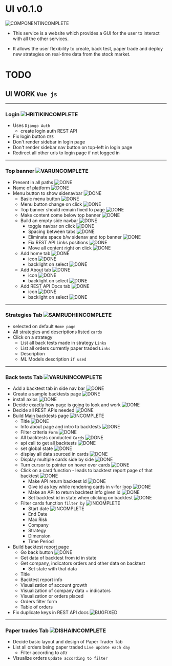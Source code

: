# UI v0.1.0

![COMPONENTINCOMPLETE]

- This service is a website which provides a GUI for the user to interact with all the other services.

- It allows the user flexibility to create, back test, paper trade and deploy new strategies on real-time data from the stock market.

# TODO

## UI WORK `Vue js`

---

### Login ![HRITIKINCOMPLETE]

- Uses `Django Auth`
  - create login auth REST API
- Fix login button `CSS`
- Don't render sidebar in login page
- Don't render sidebar nav button on top-left in login page
- Redirect all other urls to login page if not logged in

---

### Top banner ![VARUNCOMPLETE]

- Present in all paths ![DONE]
- Name of platform ![DONE]
- Menu button to show sidenavbar ![DONE]
  - Basic menu button ![DONE]
  - Menu button change on click ![DONE]
  - Top banner should remain fixed to page ![DONE]
  - Make content come below top banner ![DONE]
  - Build an empty side navbar ![DONE]
    - toggle navbar on click ![DONE]
    - Spacing between tabs ![DONE]
    - Eliminate space b/w sidenav and top banner ![DONE]
    - Fix REST API Links positions ![DONE]
    - Move all content right on click ![DONE]
  - Add home tab ![DONE]
    - icon ![DONE]
    - backlight on select ![DONE]
  - Add About tab ![DONE]
    - icon ![DONE]
    - backlight on select ![DONE]
  - Add REST API Docs tab ![DONE]
    - icon ![DONE]
    - backlight on select ![DONE]

---

### Strategies Tab ![SAMRUDHIINCOMPLETE]

- selected on default `Home page`
- All strategies and descriptions listed `cards`
- Click on a strategy
  - List all back tests made in strategy `Links`
  - List all orders currently paper traded `Links`
  <!-- - Visualizations `Update each min` `Toggle b/w companies`
    - Company data
    - Indicators
    - Live orders
    - Visualization of past orders of strategy
    - Visualization of model predictions `if any` -->
  - Description
  - ML Models description `if used`

---

### Back tests Tab ![VARUNINCOMPLETE]

- Add a backtest tab in side nav bar ![DONE]
- Create a sample backtests page ![DONE]
- install axios ![DONE]
- Decide exactly how page is going to look and work ![DONE]
- Decide all REST APIs needed ![DONE]
- Build Main backtests page ![INCOMPLETE]
  - Title ![DONE]
  - Info about page and intro to backtests ![DONE]
  - Filter criteria `Form` ![DONE]
  - All backtests conducted `Cards` ![DONE]
  - api call to get all backtests ![DONE]
  - set global state ![DONE]
  - display all data sourced in cards ![DONE]
  - Display multiple cards side by side ![DONE]
  - Turn cursor to pointer on hover over cards ![DONE]
  - Click on a card function - leads to backtest report page of that backtest ![DONE]
    - Make API return backtest id ![DONE]
	- Give id as key while rendering cards in v-for loop ![DONE]
    - Make an API to return backtest info given id ![DONE]
    - Set backtest id in state when clicking on backtest ![DONE]
  - Filter cards function `filter by` ![INCOMPLETE]
    - Start date ![INCOMPLETE]
    - End Date
    - Max Risk
    - Company
    - Strategy
    - Dimension
    - Time Period
- Build backtest report page
  - Go back button ![DONE]
  - Get data of backtest from id in state
  - Get company, indicators orders and other data on backtest
    - Set state with that data
  - Title
  - Backtest report info
  - Visualization of account growth
  - Visualization of company data + indicators
  - Visualization or orders placed
  - Orders filter form
  - Table of orders
- Fix duplicate keys in REST API docs ![BUGFIXED]

---

### Paper trades Tab ![DISHAINCOMPLETE]

- Decide basic layout and design of Paper Trader Tab
- List all orders being paper traded `Live update each day`
  - Filter according to attr
- Visualize orders `Update according to filter`

[done]: https://img.shields.io/badge/DONE-brightgreen
[incomplete]: https://img.shields.io/badge/INCOMPLETE-red
[varunincomplete]: https://img.shields.io/badge/VARUN-INCOMPLETE-red
[varuncomplete]: https://img.shields.io/badge/VARUN-COMPLETE-brightgreen
[dishaincomplete]: https://img.shields.io/badge/DISHA-INCOMPLETE-red
[dishacomplete]: https://img.shields.io/badge/DISHA-COMPLETE-brightgreen
[samrudhiincomplete]: https://img.shields.io/badge/SAMRUDHI-INCOMPLETE-red
[samrudhicomplete]: https://img.shields.io/badge/SAMRUDHI-COMPLETE-brightgreen
[hritikincomplete]: https://img.shields.io/badge/HRITIK-INCOMPLETE-red
[hritikcomplete]: https://img.shields.io/badge/HRITIK-COMPLETE-brightgreen
[bug]: https://img.shields.io/badge/BUG-red
[bugfixed]: https://img.shields.io/badge/BUG-FIXED-brightgreen
[featureincomplete]: https://img.shields.io/badge/FEATURE-INCOMPLETE-red
[featurecomplete]: https://img.shields.io/badge/FEATURE-COMPLETE-brightgreen
[componentincomplete]: https://img.shields.io/badge/COMPONENT-INCOMPLETE-red
[componentcomplete]: https://img.shields.io/badge/COMPONENT-COMPLETE-brightgreen
[meetingincomplete]: https://img.shields.io/badge/MEETING-INCOMPLETE-red
[docincomplete]: https://img.shields.io/badge/DOC-INCOMPLETE-red
[doccomplete]: https://img.shields.io/badge/DOC-COMPLETE-brightgreen
